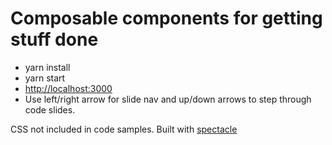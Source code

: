 # Composable components for getting stuff done

- yarn install
- yarn start
- [http://localhost:3000](http://localhost:3000)
- Use left/right arrow for slide nav and up/down arrows to step through code slides.

CSS not included in code samples.
Built with [spectacle](https://github.com/FormidableLabs/spectacle)


